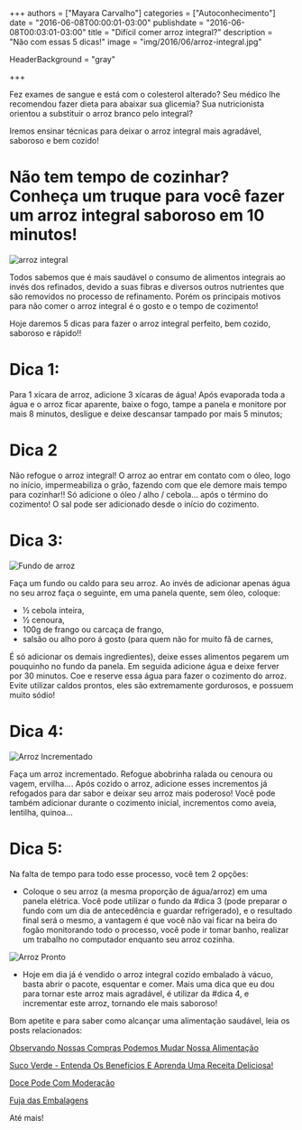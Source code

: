 +++
authors = ["Mayara Carvalho"]
categories = ["Autoconhecimento"]
date = "2016-06-08T00:00:01-03:00"
publishdate = "2016-06-08T00:03:01-03:00"
title = "Difícil comer arroz integral?"
description = "Não com essas 5 dicas!"
image = "img/2016/06/arroz-integral.jpg"

HeaderBackground = "gray"

+++


Fez exames de sangue e está com o colesterol alterado? Seu médico lhe recomendou fazer dieta para abaixar sua glicemia? Sua nutricionista orientou a substituir o arroz branco pelo integral?

Iremos ensinar técnicas para deixar o arroz integral mais agradável, saboroso e bem cozido!

# Não tem tempo de cozinhar? Conheça um truque para você fazer um arroz integral saboroso em 10 minutos!

![arroz integral](https://s3-sa-east-1.amazonaws.com/blog.autoconexao.org.br/img/2016/06/arroz.jpg)

Todos sabemos que é mais saudável o consumo de alimentos integrais ao invés dos refinados, devido a suas fibras e diversos outros nutrientes que são removidos no processo de refinamento. Porém os principais motivos para não comer o arroz integral é o gosto e o tempo de cozimento!

Hoje daremos 5 dicas para fazer o arroz integral perfeito, bem cozido, saboroso e rápido!!

# Dica 1:
Para 1 xícara de arroz, adicione 3 xícaras de água! Após evaporada toda a água e o arroz ficar aparente, baixe o fogo, tampe a panela e monitore por mais 8 minutos, desligue e deixe descansar tampado por mais 5 minutos;

# Dica 2
Não refogue o arroz integral!
O arroz ao entrar em contato com o óleo, logo no início, impermeabiliza o grão, fazendo com que ele demore mais tempo para cozinhar!! Só adicione o óleo / alho / cebola... após o término do cozimento! O sal pode ser adicionado desde o início do cozimento.

# Dica 3:

![Fundo de arroz](https://s3-sa-east-1.amazonaws.com/blog.autoconexao.org.br/img/2016/06/fundo+de+legumes.jpg)

Faça um fundo ou caldo para seu arroz. Ao invés de adicionar apenas água no seu arroz faça o seguinte, em uma panela quente, sem óleo, coloque:
- ½ cebola inteira,
- ½ cenoura,
- 100g de frango ou carcaça de frango,
- salsão ou alho poro á gosto (para quem não for muito fã de carnes,

É só adicionar os demais ingredientes), deixe esses alimentos pegarem um pouquinho no fundo da panela. Em seguida adicione água e deixe ferver por 30 minutos. Coe e reserve essa água para fazer o cozimento do arroz. Evite utilizar caldos prontos, eles são extremamente gordurosos, e possuem muito sódio!

# Dica 4:

![Arroz Incrementado](https://s3-sa-east-1.amazonaws.com/blog.autoconexao.org.br/img/2016/06/arroz+integral+incrementado.jpg)

Faça um arroz incrementado. Refogue abobrinha ralada ou cenoura ou vagem, ervilha…. Após cozido o arroz, adicione esses incrementos já refogados para dar sabor e deixar seu arroz mais poderoso! Você pode também adicionar durante o cozimento inicial, incrementos como aveia, lentilha, quinoa...

# Dica 5:
Na falta de tempo para todo esse processo, você tem 2 opções:

- Coloque o seu arroz (a mesma proporção de água/arroz) em uma panela elétrica. Você pode utilizar o fundo da #dica 3 (pode preparar o fundo com um dia de antecedência e guardar refrigerado), e o resultado final será o mesmo, a vantagem é que você não vai ficar na beira do fogão monitorando todo o processo, você pode ir tomar banho, realizar um trabalho no computador enquanto seu arroz cozinha.

![Arroz Pronto](https://s3-sa-east-1.amazonaws.com/blog.autoconexao.org.br/img/2016/06/vapza.jpg)

- Hoje em dia já é vendido o arroz integral cozido embalado à vácuo, basta abrir o pacote, esquentar e comer. Mais uma dica que eu dou para tornar este arroz mais agradável, é utilizar da #dica 4, e incrementar este arroz, tornando ele mais saboroso!

Bom apetite e para saber como alcançar uma alimentação saudável, leia os posts relacionados:

[Observando Nossas Compras Podemos Mudar Nossa Alimentação](http://blog.autoconexao.org.br/post/2016/04/observando-nossas-compras-podemos-mudar-nossa-alimentacao/)

[Suco Verde - Entenda Os Benefícios E Aprenda Uma Receita Deliciosa!](http://blog.autoconexao.org.br/post/2015/09/suco-verde/)

[Doce Pode Com Moderação](http://blog.autoconexao.org.br/post/2015/09/doce-pode-com-moderacao/)

[Fuja das Embalagens](http://blog.autoconexao.org.br/post/2015/09/fuja-das-embalagens/)


Até mais!
